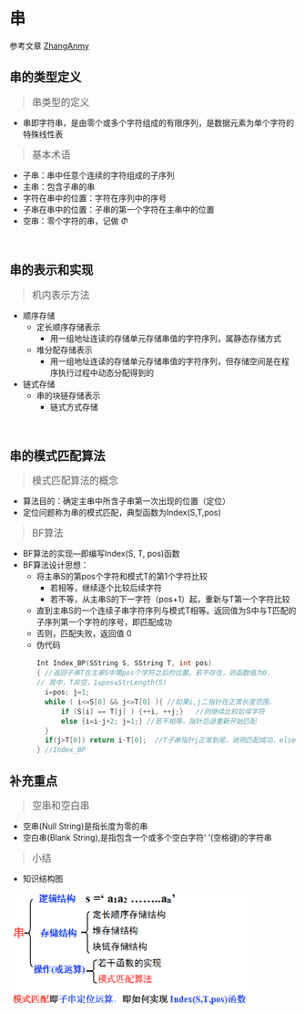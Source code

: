 # **串**

参考文章 [ZhangAnmy](https://blog.csdn.net/m0_37568814/article/details/81288756?)

## **串的类型定义**
> <big> 串类型的定义 </big>
  - 串即字符串，是由零个或多个字符组成的有限序列，是数据元素为单个字符的特殊线性表
> <big> 基本术语 </big>
  - 子串：串中任意个连续的字符组成的子序列
  - 主串：包含子串的串
  - 字符在串中的位置：字符在序列中的序号
  - 子串在串中的位置：子串的第一个字符在主串中的位置
  - 空串：零个字符的串，记做 $\Phi$

<br>

## **串的表示和实现**
> <big> 机内表示方法 </big>
  - 顺序存储
    - 定长顺序存储表示
      - 用一组地址连读的存储单元存储串值的字符序列，属静态存储方式
    - 堆分配存储表示
      - 用一组地址连读的存储单元存储串值的字符序列，但存储空间是在程序执行过程中动态分配得到的
  - 链式存储
    - 串的块链存储表示
      - 链式方式存储

<br>

## **串的模式匹配算法**
> <big> 模式匹配算法的概念 </big>
  - 算法目的：确定主串中所含子串第一次出现的位置（定位）
  - 定位问题称为串的模式匹配，典型函数为Index(S,T,pos)
> <big> BF算法 </big>
  - BF算法的实现—即编写Index(S, T, pos)函数
  - BF算法设计思想：
    - 将主串S的第pos个字符和模式T的第1个字符比较
      - 若相等，继续逐个比较后续字符
      - 若不等，从主串S的下一字符（pos+1）起，重新与T第一个字符比较
    - 直到主串S的一个连续子串字符序列与模式T相等。返回值为S中与T匹配的子序列第一个字符的序号，即匹配成功
    - 否则，匹配失败，返回值 0
    - 伪代码
      ```c++
      Int Index_BP(SString S, SString T, int pos)
      { //返回子串T在主串S中第pos个字符之后的位置。若不存在，则函数值为0.
      // 其中，T非空，1≤pos≤StrLength(S)
        i=pos; j=1;
        while ( i<=S[0] && j<=T[0] ){ //如果i,j二指针在正常长度范围，
            if (S[i] == T[j] ) {++i, ++j;}   //则继续比较后续字符
            else {i=i-j+2; j=1;} //若不相等，指针后退重新开始匹配
        }
        if(j>T[0]) return i-T[0];  //T子串指针j正常到尾，说明匹配成功，else return 0;  否则属于i>S[0]情况，i先到尾就不正常
      } //Index_BP
      ```

## **补充重点**
> <big> 空串和空白串 </big>
  - 空串(Null String)是指长度为零的串
  - 空白串(Blank String),是指包含一个或多个空白字符‘  ’(空格键)的字符串
> <big> 小结 </big>  
  - 知识结构图  
  <img src="picture/串小结.png" height=200px>
  